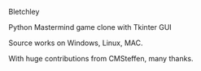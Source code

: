 Bletchley

Python Mastermind game clone with Tkinter GUI

Source works on Windows, Linux, MAC.

With huge contributions from CMSteffen, many thanks.
